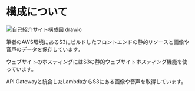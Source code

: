 # 構成について

![自己紹介サイト構成図 drawio](https://github.com/user-attachments/assets/b0c68ab0-f0b3-43e3-961e-db4e730f97f4)

筆者のAWS環境にあるS3にビルドしたフロントエンドの静的リソースと画像や音声のデータを保存しています。

ウェブサイトのホスティングにはS3の静的ウェブサイトホスティング機能を使っています。

API Gatewayと統合したLambdaからS3にある画像や音声を取得しています。
